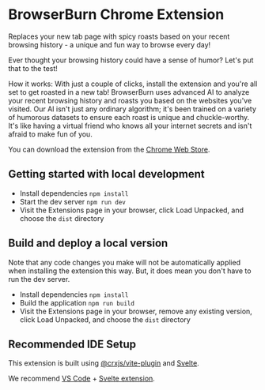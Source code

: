 # BrowserBurn Chrome Extension

Replaces your new tab page with spicy roasts based on your recent browsing history - a unique and fun way to browse every day!

Ever thought your browsing history could have a sense of humor? Let's put that to the test!

How it works:
With just a couple of clicks, install the extension and you're all set to get roasted in a new tab! BrowserBurn uses advanced AI to analyze your recent browsing history and roasts you based on the websites you've visited. Our AI isn't just any ordinary algorithm; it's been trained on a variety of humorous datasets to ensure each roast is unique and chuckle-worthy. It's like having a virtual friend who knows all your internet secrets and isn't afraid to make fun of you.

You can download the extension from the [Chrome Web Store](https://chromewebstore.google.com/detail/blfljajdpgoiehkmnphfikofampdiijm).

## Getting started with local development

- Install dependencies `npm install`
- Start the dev server `npm run dev`
- Visit the Extensions page in your browser, click Load Unpacked, and choose the `dist` directory

## Build and deploy a local version

Note that any code changes you make will not be automatically applied when installing the extension this way. But, it does mean you don't have to run the dev server.

- Install dependencies `npm install`
- Build the application `npm run build`
- Visit the Extensions page in your browser, remove any existing version, click Load Unpacked, and choose the `dist` directory

## Recommended IDE Setup

This extension is built using [@crxjs/vite-plugin](https://crxjs.dev/vite-plugin) and [Svelte](https://svelte.dev/).

We recommend [VS Code](https://code.visualstudio.com/) + [Svelte extension](https://marketplace.visualstudio.com/items?itemName=svelte.svelte-vscode).
